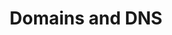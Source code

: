 ---
title: Domains and  DNS
slug: domains
excerpt: All you need to know about domains
sections: General, Security, Transfer, DNS and DNS zone
---